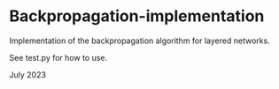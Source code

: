 # Backpropagation-implementation

Implementation of the backpropagation algorithm for layered networks.

See test.py for how to use.

July 2023
